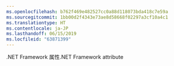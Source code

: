 ```yaml
---
ms.openlocfilehash: b762f469e482527cc0a88d118073bda418c7e59a
ms.sourcegitcommit: 1bb00d2f4343e73ae8d58668f02297a3cf10a4c1
ms.translationtype: HT
ms.contentlocale: ja-JP
ms.lasthandoff: 06/15/2019
ms.locfileid: "63871399"
---
```

<span data-ttu-id="65717-101">.NET Framework 属性</span><span class="sxs-lookup"><span data-stu-id="65717-101">.NET Framework attribute</span></span>